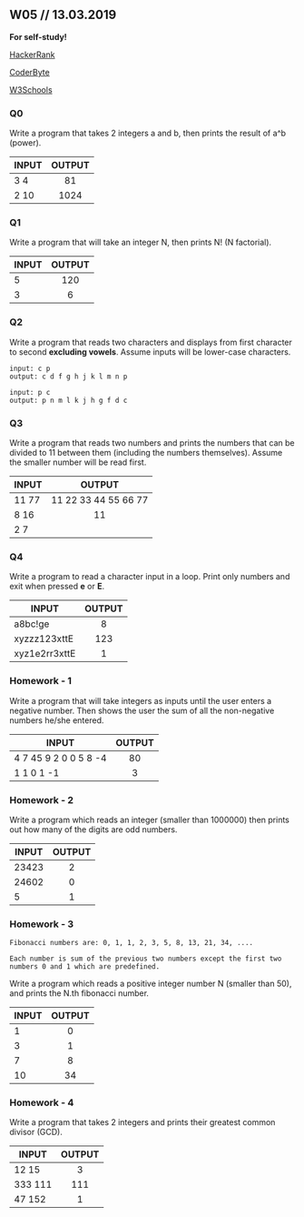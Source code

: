 
## W05 // 13.03.2019

**For self-study!**

[HackerRank](https://www.hackerrank.com/)

[CoderByte](https://coderbyte.com/)

[W3Schools](https://www.w3schools.in/c-tutorial/)

### Q0
Write a program that takes 2 integers a and b, then prints the result of a^b (power).

| INPUT      | OUTPUT    |         
| ---------  |:---------:| 
|    3 4  | 81 | 
|    2 10  | 1024 | 


### Q1

Write a program that will take an integer N, then prints N! (N factorial). 


| INPUT      | OUTPUT    |         
| ---------  |:---------:| 
| 5     | 120 | 
| 3     | 6 | 


### Q2

Write a program that reads two characters and displays from first character to second **excluding vowels**. Assume inputs will be lower-case characters.

    input: c p
    output: c d f g h j k l m n p
    
    input: p c
    output: p n m l k j h g f d c

### Q3

Write a program that reads two numbers and prints the numbers that can be divided to 11 between them (including the numbers themselves). Assume the smaller number will be read first.

| INPUT      | OUTPUT    |         
| ---------  |:---------:| 
|    11 77  | 11 22 33 44 55 66 77 | 
|    8 16 | 11  | 
|    2 7 |   | 

### Q4

Write a program to read a character input in a loop. Print only numbers and  exit when pressed **e** or **E**.

| INPUT      | OUTPUT    |         
| ---------  |:---------:| 
|    a8bc!ge  | 8 | 
|    xyzzz123xttE | 123  | 
|    xyz1e2rr3xttE | 1  | 


### Homework - 1

 Write a program that will take integers as inputs until the user enters a negative number. Then shows the user the sum of all the non-negative numbers he/she entered.
 

| INPUT      | OUTPUT    |         
| ---------  |:---------:| 
| 4 7 45 9 2 0 0 5 8 -4      | 80 | 
| 1 1 0 1 -1      | 3 | 



### Homework - 2

Write a program which reads an integer (smaller than 1000000)  then prints out how many of the digits are odd numbers. 


| INPUT      | OUTPUT    |         
| ---------  |:---------:| 
| 23423      | 2 | 
| 24602      | 0 | 
| 5          | 1 |


### Homework - 3


    Fibonacci numbers are: 0, 1, 1, 2, 3, 5, 8, 13, 21, 34, .... 

    Each number is sum of the previous two numbers except the first two numbers 0 and 1 which are predefined.

Write a program which reads a positive integer number N (smaller than 50), and prints the N.th fibonacci number. 


| INPUT      | OUTPUT    |         
| ---------  |:---------:| 
| 1     | 0 | 
| 3     | 1 | 
| 7     | 8 | 
| 10     | 34 | 



### Homework - 4

 Write a program that takes 2 integers and prints their greatest common divisor (GCD). 



| INPUT      | OUTPUT    |         
| ---------  |:---------:| 
| 12 15     | 3 | 
| 333 111     | 111 | 
| 47 152     | 1 |

